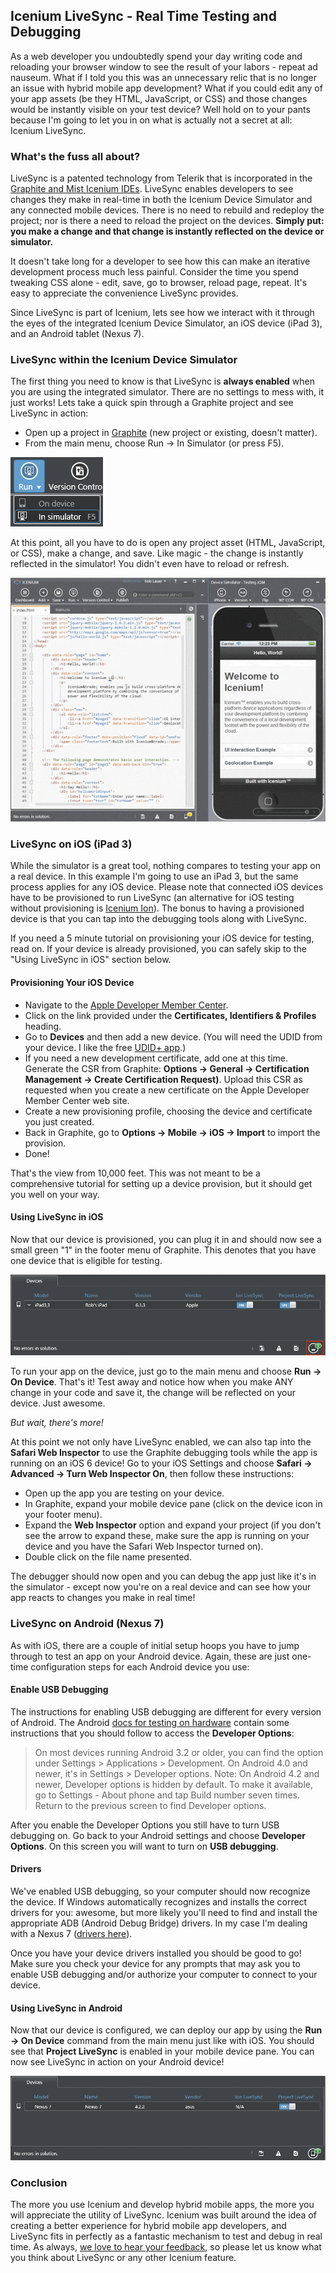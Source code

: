 ## Icenium LiveSync - Real Time Testing and Debugging

As a web developer you undoubtedly spend your day writing code and reloading your browser window to see the result of your labors - repeat ad nauseum. What if I told you this was an unnecessary relic that is no longer an issue with hybrid mobile app development? What if you could edit any of your app assets (be they HTML, JavaScript, or CSS) and those changes would be instantly visible on your test device? Well hold on to your pants because I'm going to let you in on what is actually not a secret at all: Icenium LiveSync.

### What's the fuss all about?

LiveSync is a patented technology from Telerik that is incorporated in the [Graphite and Mist Icenium IDEs](http://www.icenium.com/get-started). LiveSync enables developers to see changes they make in real-time in both the Icenium Device Simulator and any connected mobile devices. There is no need to rebuild and redeploy the project; nor is there a need to reload the project on the devices. **Simply put: you make a change and that change is instantly reflected on the device or simulator.**

It doesn't take long for a developer to see how this can make an iterative development process much less painful. Consider the time you spend tweaking CSS alone - edit, save, go to browser, reload page, repeat. It's easy to appreciate the convenience LiveSync provides.

Since LiveSync is part of Icenium, lets see how we interact with it through the eyes of the integrated Icenium Device Simulator, an iOS device (iPad 3), and an Android tablet (Nexus 7).

### LiveSync within the Icenium Device Simulator

The first thing you need to know is that LiveSync is **always enabled** when you are using the integrated simulator. There are no settings to mess with, it just works! Lets take a quick spin through a Graphite project and see LiveSync in action:

- Open up a project in [Graphite](http://www.icenium.com/get-started) (new project or existing, doesn't matter).
- From the main menu, choose Run -> In Simulator (or press F5).

![graphite run in simulator](graphite-run.png)

At this point, all you have to do is open any project asset (HTML, JavaScript, or CSS), make a change, and save. Like magic - the change is instantly reflected in the simulator! You didn't even have to reload or refresh.

![animated gif of livesync](livesync.gif)

### LiveSync on iOS (iPad 3)

While the simulator is a great tool, nothing compares to testing your app on a real device. In this example I'm going to use an iPad 3, but the same process applies for any iOS device. Please note that connected iOS devices have to be provisioned to run LiveSync (an alternative for iOS testing without provisioning is [Icenium Ion](http://www.icenium.com/community/blog/icenium-team-blog/2013/04/25/the-beauty-of-icenium-ion)). The bonus to having a provisioned device is that you can tap into the debugging tools along with LiveSync.

If you need a 5 minute tutorial on provisioning your iOS device for testing, read on. If your device is already provisioned, you can safely skip to the "Using LiveSync in iOS" section below.

#### Provisioning Your iOS Device

- Navigate to the [Apple Developer Member Center](https://developer.apple.com/membercenter/index.action).
- Click on the link provided under the **Certificates, Identifiers & Profiles** heading.
- Go to **Devices** and then add a new device. (You will need the UDID from your device. I like the free [UDID+ app](https://itunes.apple.com/us/app/udid+/id385936840?mt=8).)
- If you need a new development certificate, add one at this time. Generate the CSR from Graphite: **Options -> General -> Certification Management -> Create Certification Request)**. Upload this CSR as requested when you create a new certificate on the Apple Developer Member Center web site.
- Create a new provisioning profile, choosing the device and certificate you just created.
- Back in Graphite, go to **Options -> Mobile -> iOS -> Import** to import the provision.
- Done!

That's the view from 10,000 feet. This was not meant to be a comprehensive tutorial for setting up a device provision, but it should get you well on your way.

#### Using LiveSync in iOS

Now that our device is provisioned, you can plug it in and should now see a small green "1" in the footer menu of Graphite. This denotes that you have one device that is eligible for testing.

![device list in ios](ios.png)

To run your app on the device, just go to the main menu and choose **Run -> On Device**. That's it! Test away and notice how when you make ANY change in your code and save it, the change will be reflected on your device. Just awesome.

*But wait, there's more!*

At this point we not only have LiveSync enabled, we can also tap into the **Safari Web Inspector** to use the Graphite debugging tools while the app is running on an iOS 6 device! Go to your iOS Settings and choose **Safari -> Advanced -> Turn Web Inspector On**, then follow these instructions:

- Open up the app you are testing on your device.
- In Graphite, expand your mobile device pane (click on the device icon in your footer menu).
- Expand the **Web Inspector** option and expand your project (if you don't see the arrow to expand these, make sure the app is running on your device and you have the Safari Web Inspector turned on).
- Double click on the file name presented.

The debugger should now open and you can debug the app just like it's in the simulator - except now you're on a real device and can see how your app reacts to changes you make in real time!

### LiveSync on Android (Nexus 7)

As with iOS, there are a couple of initial setup hoops you have to jump through to test an app on your Android device. Again, these are just one-time configuration steps for each Android device you use:

#### Enable USB Debugging

The instructions for enabling USB debugging are different for every version of Android. The Android [docs for testing on hardware](http://developer.android.com/tools/device.html) contain some instructions that you should follow to access the **Developer Options**:

> On most devices running Android 3.2 or older, you can find the option under Settings > Applications > Development.
> On Android 4.0 and newer, it's in Settings > Developer options.
> Note: On Android 4.2 and newer, Developer options is hidden by default. To make it available, go to Settings - About phone and tap Build number seven times. Return to the previous screen to find Developer options.

After you enable the Developer Options you still have to turn USB debugging on. Go back to your Android settings and choose **Developer Options**. On this screen you will want to turn on **USB debugging**.

#### Drivers

We've enabled USB debugging, so your computer should now recognize the device. If Windows automatically recognizes and installs the correct drivers for you: awesome, but more likely you'll need to find and install the appropriate ADB (Android Debug Bridge) drivers. In my case I'm dealing with a Nexus 7 ([drivers here](http://www.asus.com/Tablets_Mobile/Nexus_7/)).

Once you have your device drivers installed you should be good to go! Make sure you check your device for any prompts that may ask you to enable USB debugging and/or authorize your computer to connect to your device.

#### Using LiveSync in Android

Now that our device is configured, we can deploy our app by using the **Run -> On Device** command from the main menu just like with iOS. You should see that **Project LiveSync** is enabled in your mobile device pane. You can now see LiveSync in action on your Android device!

![livesync in android](android.png)

### Conclusion

The more you use Icenium and develop hybrid mobile apps, the more you will appreciate the utility of LiveSync. Icenium was built around the idea of creating a better experience for hybrid mobile app developers, and LiveSync fits in perfectly as a fantastic mechanism to test and debug in real time. As always, [we love to hear your feedback](http://feedback.telerik.com/Project/87), so please let us know what you think about LiveSync or any other Icenium feature.